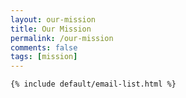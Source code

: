 ```yaml
---
layout: our-mission
title: Our Mission
permalink: /our-mission
comments: false
tags: [mission]
---
```


    {% include default/email-list.html %}
